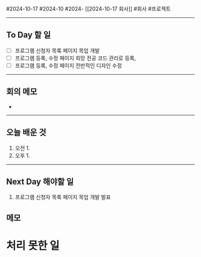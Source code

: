 #2024-10-17 #2024-10 #2024- [[2024-10-17 회사]]
#회사 #프로젝트

---
## To Day 할 일
- [ ] 프로그램 신청자 목록 페이지 목업 개발
- [ ] 프로그램 등록, 수정 페이지 희망 전공 코드 관리로 등록, 
- [ ] 프로그램 등록, 수정 페이지 전반적인 디자인 수정
---
## 회의 메모
- 
---
## 오늘 배운 것
1. 오전
    1. 
2. 오후
    1. 
---
## Next Day 해야할 일
1. 프로그램 신청자 목록 페이지 목업 개발 발표


## 메모


# 처리 못한 일